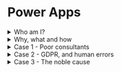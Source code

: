 # Power Apps

<details>
  <summary>Who am I?</summary>

## Axel Bøg Andersen

*Senior Cloud Architect - DevOps Engineer*

![aba](.media/aba.png)

20+ år i IT med fokus på automatisering og cloud
</details>

<details>
  <summary>Why, what and how</summary>

<img src=".media/excelIsNotADatabase.jpg" alt="Excel is not a database" width="500"/>

## Forhistorie

* Excel
* Mail
* Afdelingsdrev

## Formål

* Sikre data
* Sikre flows

## Metode

* No code
* Any platform

</details>

<details>
  <summary>Case 1 - Poor consultants</summary>

## Udfordring

* Månedlig kørselsafregning
* Excel
* Mail

</details>

<details>
  <summary>Case 2 - GDPR, and human errors</summary>

## Nyansættelse

* Sensitive data
* Mange brugere og arbejdsgange
* Data i mail
* Data i Excel
* Data i databaser

</details>

<details>
  <summary>Case 3 - The noble cause</summary>

## Forskningsdata

* Fra idé til produkt


</details>